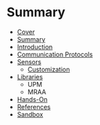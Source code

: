 # Summary

* [Cover](README.md)
* [Summary](SUMMARY.md)
* [Introduction](documentation/Introduction.md)
* [Communication Protocols](documentation/Protocols.md)
* [Sensors](documentation/Sensors.md)
   * [Customization](documentation/Customization.md)
* [Libraries](Libraries.md)
   * UPM
   * MRAA
* [Hands-On](HANDSON.md)
* [References](documentation/REFERENCES.md)
* [Sandbox](documentation/Sandbox.md)

